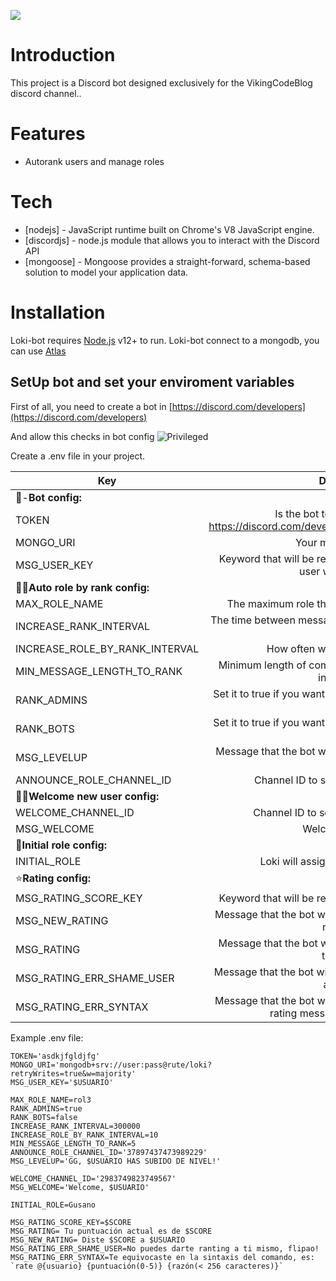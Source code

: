 ![](https://i.imgur.com/QiWxvs4.png)

# Introduction

This project is a Discord bot designed exclusively for the VikingCodeBlog discord channel..

# Features

  - Autorank users and manage roles

# Tech
* [nodejs] - JavaScript runtime built on Chrome's V8 JavaScript engine.
* [discordjs] - node.js module that allows you to interact with the Discord API
* [mongoose] - Mongoose provides a straight-forward, schema-based solution to model your application data.

# Installation

Loki-bot requires [Node.js](https://nodejs.org/) v12+ to run.
Loki-bot connect to a mongodb, you can use [Atlas](https://www.mongodb.com/)

## SetUp bot and set your enviroment variables
First of all, you need to create a bot in [https://discord.com/developers](https://discord.com/developers)

And allow this checks in bot config
![Privileged](https://i.imgur.com/pJQ2fY9.png)

Create a .env file in your project.

| Key   |      Description      |
|----------|:-------------:|
|🤖-**Bot config:**|
| TOKEN | Is the bot token you can find in https://discord.com/developers/applications/{YourBot}/bot |
| MONGO_URI | Your mongo database |
| MSG_USER_KEY | Keyword that will be replaced from the message to the user with their name |
|👩‍🎓**Auto role by rank config:**|
| MAX_ROLE_NAME | The maximum role that the bot can promote a user. |
| INCREASE_RANK_INTERVAL | The time between messages that will be valued to rank up to users. |
| INCREASE_ROLE_BY_RANK_INTERVAL | How often will a user be promoted |
| MIN_MESSAGE_LENGTH_TO_RANK | Minimum length of comments for loki-bot to take them into account |
| RANK_ADMINS | Set it to true if you want the bot rank system to work with ADMINS |
| RANK_BOTS | Set it to true if you want the bot rank system to work with BOTS |
| MSG_LEVELUP | Message that the bot will send to a user when they level up |
| ANNOUNCE_ROLE_CHANNEL_ID | Channel ID to send a new role message|
|🙋‍♀️**Welcome new user config:**|
| WELCOME_CHANNEL_ID | Channel ID to send a welcome message |
| MSG_WELCOME | Welcome message |
|🐛**Initial role config:**|
| INITIAL_ROLE | Loki will assign this role to new users |
|⭐**Rating config:**|
| MSG_RATING_SCORE_KEY | Keyword that will be replaced from the rating message |
| MSG_NEW_RATING | Message that the bot will send to a user when they send new rating |
| MSG_RATING | Message that the bot will send to a user when they ask their rating |
| MSG_RATING_ERR_SHAME_USER | Message that the bot will send to a user when they try to autorating |
| MSG_RATING_ERR_SYNTAX | Message that the bot will send to a user when they send rating message with syntax error |

Example .env file:
```
TOKEN='asdkjfgldjfg'
MONGO_URI='mongodb+srv://user:pass@rute/loki?retryWrites=true&w=majority'
MSG_USER_KEY='$USUARIO'

MAX_ROLE_NAME=rol3
RANK_ADMINS=true
RANK_BOTS=false
INCREASE_RANK_INTERVAL=300000
INCREASE_ROLE_BY_RANK_INTERVAL=10
MIN_MESSAGE_LENGTH_TO_RANK=5
ANNOUNCE_ROLE_CHANNEL_ID='37897437473989229'
MSG_LEVELUP='GG, $USUARIO HAS SUBIDO DE NIVEL!'

WELCOME_CHANNEL_ID='2983749823749567'
MSG_WELCOME='Welcome, $USUARIO'

INITIAL_ROLE=Gusano

MSG_RATING_SCORE_KEY=$SCORE
MSG_RATING= Tu puntuación actual es de $SCORE
MSG_NEW_RATING= Diste $SCORE a $USUARIO
MSG_RATING_ERR_SHAME_USER=No puedes darte ranting a ti mismo, flipao!
MSG_RATING_ERR_SYNTAX=Te equivocaste en la sintaxis del comando, es: `rate @{usuario} {puntuación(0-5)} {razón(< 256 caracteres)}`
```
